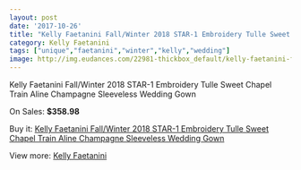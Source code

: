 ```yaml
---
layout: post
date: '2017-10-26'
title: "Kelly Faetanini Fall/Winter 2018 STAR-1 Embroidery Tulle Sweet Chapel Train Aline Champagne Sleeveless Wedding Gown"
category: Kelly Faetanini
tags: ["unique","faetanini","winter","kelly","wedding"]
image: http://img.eudances.com/22981-thickbox_default/kelly-faetanini-fall-winter-2018-star-1-embroidery-tulle-sweet-chapel-train-aline-champagne-sleeveless-wedding-gown.jpg
---
```

Kelly Faetanini Fall/Winter 2018 STAR-1 Embroidery Tulle Sweet Chapel Train Aline Champagne Sleeveless Wedding Gown

On Sales: **$358.98**
<a href="https://www.eudances.com/en/kelly-faetanini/7345-kelly-faetanini-fall-winter-2018-star-1-embroidery-tulle-sweet-chapel-train-aline-champagne-sleeveless-wedding-gown.html"><amp-img layout="responsive" width="600" height="600" src="//img.eudances.com/22981-thickbox_default/kelly-faetanini-fall-winter-2018-star-1-embroidery-tulle-sweet-chapel-train-aline-champagne-sleeveless-wedding-gown.jpg" alt="Kelly Faetanini Fall/Winter 2018 STAR-1 Embroidery Tulle Sweet Chapel Train Aline Champagne Sleeveless Wedding Gown 0" /></a>
<a href="https://www.eudances.com/en/kelly-faetanini/7345-kelly-faetanini-fall-winter-2018-star-1-embroidery-tulle-sweet-chapel-train-aline-champagne-sleeveless-wedding-gown.html"><amp-img layout="responsive" width="600" height="600" src="//img.eudances.com/22983-thickbox_default/kelly-faetanini-fall-winter-2018-star-1-embroidery-tulle-sweet-chapel-train-aline-champagne-sleeveless-wedding-gown.jpg" alt="Kelly Faetanini Fall/Winter 2018 STAR-1 Embroidery Tulle Sweet Chapel Train Aline Champagne Sleeveless Wedding Gown 1" /></a>
<a href="https://www.eudances.com/en/kelly-faetanini/7345-kelly-faetanini-fall-winter-2018-star-1-embroidery-tulle-sweet-chapel-train-aline-champagne-sleeveless-wedding-gown.html"><amp-img layout="responsive" width="600" height="600" src="//img.eudances.com/22982-thickbox_default/kelly-faetanini-fall-winter-2018-star-1-embroidery-tulle-sweet-chapel-train-aline-champagne-sleeveless-wedding-gown.jpg" alt="Kelly Faetanini Fall/Winter 2018 STAR-1 Embroidery Tulle Sweet Chapel Train Aline Champagne Sleeveless Wedding Gown 2" /></a>

Buy it: [Kelly Faetanini Fall/Winter 2018 STAR-1 Embroidery Tulle Sweet Chapel Train Aline Champagne Sleeveless Wedding Gown](https://www.eudances.com/en/kelly-faetanini/7345-kelly-faetanini-fall-winter-2018-star-1-embroidery-tulle-sweet-chapel-train-aline-champagne-sleeveless-wedding-gown.html "Kelly Faetanini Fall/Winter 2018 STAR-1 Embroidery Tulle Sweet Chapel Train Aline Champagne Sleeveless Wedding Gown")

View more: [Kelly Faetanini](https://www.eudances.com/en/114-kelly-faetanini "Kelly Faetanini")